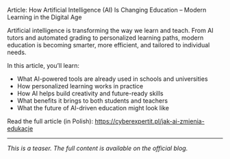 Article: How Artificial Intelligence (AI) Is Changing Education – Modern Learning in the Digital Age

Artificial intelligence is transforming the way we learn and teach. From AI tutors and automated grading to personalized learning paths, modern education is becoming smarter, more efficient, and tailored to individual needs.

In this article, you’ll learn:
- What AI-powered tools are already used in schools and universities
- How personalized learning works in practice
- How AI helps build creativity and future-ready skills
- What benefits it brings to both students and teachers
- What the future of AI-driven education might look like

Read the full article (in Polish): https://cyberexpertit.pl/jak-ai-zmienia-edukacje

---

_This is a teaser. The full content is available on the official blog._
